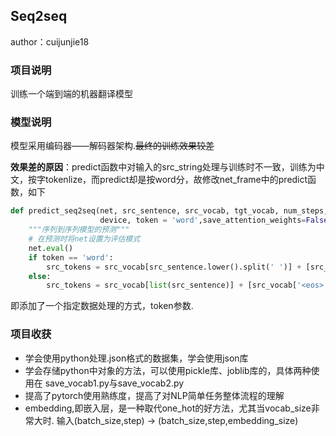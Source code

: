 ## Seq2seq

author：cuijunjie18

### 项目说明

训练一个端到端的机器翻译模型

### 模型说明

模型采用编码器——解码器架构.~~最终的训练效果较差~~

**效果差的原因**：predict函数中对输入的src_string处理与训练时不一致，训练为中文，按字tokenlize，而predict却是按word分，故修改net_frame中的predict函数，如下

```py
def predict_seq2seq(net, src_sentence, src_vocab, tgt_vocab, num_steps,
                    device, token = 'word',save_attention_weights=False): #@save
    """序列到序列模型的预测"""
    # 在预测时将net设置为评估模式
    net.eval()
    if token == 'word':
        src_tokens = src_vocab[src_sentence.lower().split(' ')] + [src_vocab['<eos>']] # 单词级别token
    else:
        src_tokens = src_vocab[list(src_sentence)] + [src_vocab['<eos>']]
```

即添加了一个指定数据处理的方式，token参数.

### 项目收获

- 学会使用python处理.json格式的数据集，学会使用json库
- 学会存储python中对象的方法，可以使用pickle库、joblib库的，具体两种使用在
  save_vocab1.py与save_vocab2.py
- 提高了pytorch使用熟练度，提高了对NLP简单任务整体流程的理解
- embedding,即嵌入层，是一种取代one_hot的好方法，尤其当vocab_size非常大时.
  输入(batch_size,step) -> (batch_size,step,embedding_size)